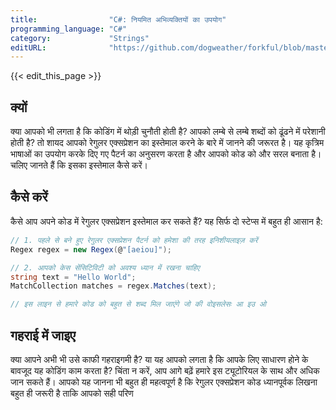 ```yaml
---
title:                "C#: नियमित अभिव्यक्तियों का उपयोग"
programming_language: "C#"
category:             "Strings"
editURL:              "https://github.com/dogweather/forkful/blob/master/content/hi/c-sharp/using-regular-expressions.md"
---
```


{{< edit_this_page >}}

## क्यों

क्या आपको भी लगता है कि कोडिंग में थोड़ी चुनौती होती है? आपको लम्बे से लम्बे शब्दों को ढूंढने में परेशानी होती है? तो शायद आपको रेगुलर एक्सप्रेशन का इस्तेमाल करने के बारे में जानने की जरूरत है। यह कृत्रिम भाषाओं का उपयोग करके दिए गए पैटर्न का अनुसरण करता है और आपको कोड को और सरल बनाता है। चलिए जानते हैं कि इसका इस्तेमाल कैसे करें।

## कैसे करें

कैसे आप अपने कोड में रेगुलर एक्सप्रेशन इस्तेमाल कर सकते हैं? यह सिर्फ दो स्टेप्स में बहुत ही आसान है:

```C#
// 1. पहले से बने हुए रेगुलर एक्सप्रेशन पैटर्न को हमेशा की तरह इनिशीयलाइज़ करें 
Regex regex = new Regex(@"[aeiou]");

// 2. आपको केस सेंसिटिविटी को अवश्य ध्यान में रखना चाहिए 
string text = "Hello World";
MatchCollection matches = regex.Matches(text);

// इस लाइन से हमारे कोड को बहुत से शब्द मिल जाएंगे जो की वोइसलेसः आ इउ ओ
```

## गहराई में जाइए

क्या आपने अभी भी उसे काफी गहराइगमी है? या यह आपको लगता है कि आपके लिए साधारण होने के बावजूद यह कोडिंग काम करता है? चिंता न करें, आप आगे बढ़ें हमारे इस ट्यूटोरियल के साथ और अधिक जान सकते हैं। आपको यह जानना भी बहुत ही महत्वपूर्ण है कि रेगुलर एक्सप्रेशन कोड ध्यानपूर्वक लिखना बहुत ही जरूरी है ताकि आपको सही परिण